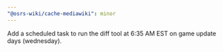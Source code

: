 ```yaml
---
"@osrs-wiki/cache-mediawiki": minor
---
```


Add a scheduled task to run the diff tool at 6:35 AM EST on game update days (wednesday).
